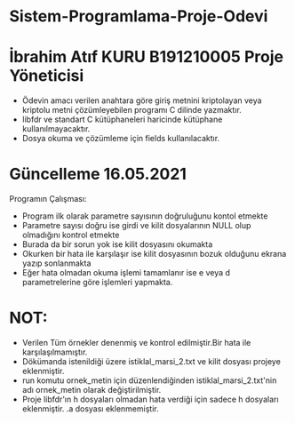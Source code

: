 # Sistem-Programlama-Proje-Odevi
# İbrahim Atıf KURU B191210005 Proje Yöneticisi
* Ödevin amacı verilen anahtara göre giriş metnini kriptolayan veya kriptolu metni çözümleyebilen programı C dilinde yazmaktır.
* libfdr ve standart C kütüphaneleri haricinde kütüphane kullanılmayacaktır.
* Dosya okuma ve çözümleme için fields kullanılacaktır.
# Güncelleme 16.05.2021
Programın Çalışması:
* Program ilk olarak parametre sayısının doğruluğunu kontol etmekte
* Parametre sayısı doğru ise girdi ve kilit dosyalarının NULL olup olmadığını kontrol etmekte
* Burada da bir sorun yok ise kilit dosyasını okumakta
* Okurken bir hata ile karşılaşır ise kilit dosyasının bozuk olduğunu ekrana yazıp sonlanmakta
* Eğer hata olmadan okuma işlemi tamamlanır ise e veya d parametrelerine göre işlemleri yapmakta.
# NOT:
* Verilen Tüm örnekler denenmiş ve kontrol edilmiştir.Bir hata ile karşılaşılmamıştır.
* Dökümanda istenildiği üzere istiklal_marsi_2.txt ve kilit dosyası projeye eklenmiştir.
* run komutu ornek_metin için düzenlendiğinden istiklal_marsi_2.txt'nin adı ornek_metin olarak değiştirilmiştir.
* Proje libfdr'ın h dosyaları olmadan hata verdiği için sadece h dosyaları eklenmiştir. .a dosyası eklenmemiştir.
